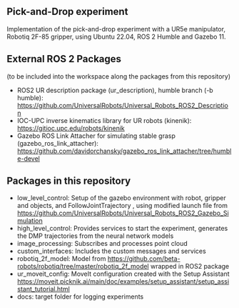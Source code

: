 ## Pick-and-Drop experiment
Implementation of the pick-and-drop experiment with a UR5e manipulator, Robotiq 2F-85 gripper, using Ubuntu 22.04, ROS 2 Humble and Gazebo 11.

## External ROS 2 Packages
(to be included into the workspace along the packages from this repository)
- ROS2 UR description package (ur_description), humble branch (-b humble): https://github.com/UniversalRobots/Universal_Robots_ROS2_Description
- IOC-UPC inverse kinematics library for UR robots (kinenik): https://gitioc.upc.edu/robots/kinenik
- Gazebo ROS Link Attacher for simulating stable grasp (gazebo_ros_link_attacher): https://github.com/davidorchansky/gazebo_ros_link_attacher/tree/humble-devel

## Packages in this repository
- low_level_control: Setup of the gazebo environment with robot, gripper and objects, and FollowJointTrajectory , using modified launch file from https://github.com/UniversalRobots/Universal_Robots_ROS2_Gazebo_Simulation
- high_level_control: Provides services to start the experiment, generates the DMP trajectories from the neural network models
- image_processing: Subscribes and processes point cloud
- custom_interfaces: Includes the custom messages and services
- robotiq_2f_model: Model from https://github.com/beta-robots/robotiq/tree/master/robotiq_2f_model wrapped in ROS2 package
- ur_moveit_config: MoveIt configuration created with the Setup Assistant https://moveit.picknik.ai/main/doc/examples/setup_assistant/setup_assistant_tutorial.html
- docs: target folder for logging experiments
